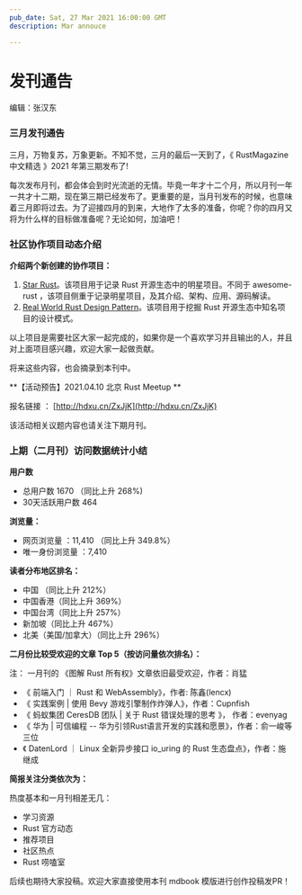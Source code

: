 ```yaml
---
pub_date: Sat, 27 Mar 2021 16:00:00 GMT
description: Mar annouce

---
```


# 发刊通告

编辑：张汉东

### 三月发刊通告

三月，万物复苏，万象更新。不知不觉，三月的最后一天到了，《 RustMagazine 中文精选 》2021 年第三期发布了!

每次发布月刊，都会体会到时光流逝的无情。毕竟一年才十二个月，所以月刊一年一共才十二期，现在第三期已经发布了。更重要的是，当月刊发布的时候，也意味着三月即将过去。为了迎接四月的到来，大地作了太多的准备，你呢？你的四月又将为什么样的目标做准备呢？无论如何，加油吧！


### 社区协作项目动态介绍

**介绍两个新创建的协作项目：**

1. [Star Rust](https://github.com/ZhangHanDong/star-rust)。该项目用于记录 Rust 开源生态中的明星项目。不同于 awesome-rust ，该项目侧重于记录明星项目，及其介绍、架构、应用、源码解读。
2. [Real World Rust Design Pattern](https://github.com/ZhangHanDong/real-world-rust-design-pattern)。该项目用于挖掘 Rust 开源生态中知名项目的设计模式。

以上项目是需要社区大家一起完成的，如果你是一个喜欢学习并且输出的人，并且对上面项目感兴趣，欢迎大家一起做贡献。

将来这些内容，也会摘录到本刊中。


**【活动预告】2021.04.10 北京 Rust Meetup **

 报名链接 ：  [http://hdxu.cn/ZxJjK](http://hdxu.cn/ZxJjK)

 该活动相关议题内容也请关注下期月刊。


### 上期（二月刊）访问数据统计小结

**用户数**

- 总用户数 1670 （同比上升 268%)
- 30天活跃用户数 464

**浏览量：**

- 网页浏览量 ：11,410 （同比上升 349.8%）
- 唯一身份浏览量 ：7,410

**读者分布地区排名：**

- 中国 （同比上升 212%）
- 中国香港（同比上升 369%）
- 中国台湾（同比上升 257%）
- 新加坡（同比上升 467%）
- 北美（美国/加拿大）（同比上升 296%）


**二月份比较受欢迎的文章 Top 5（按访问量依次排名）：**

注： 一月刊的 《图解 Rust 所有权》文章依旧最受欢迎，作者：肖猛 

- 《 前端入门 ｜ Rust 和 WebAssembly》，作者: 陈鑫(lencx)
- 《 实践案例 | 使用 Bevy 游戏引擎制作炸弹人》，作者：Cupnfish
- 《 蚂蚁集团 CeresDB 团队 | 关于 Rust 错误处理的思考 》， 作者：evenyag
- 《 华为 | 可信编程 -- 华为引领Rust语言开发的实践和愿景》，作者：俞一峻等三位
- 《 DatenLord ｜ Linux 全新异步接口 io_uring 的 Rust 生态盘点》，作者：施继成


**简报关注分类依次为：**

热度基本和一月刊相差无几：

- 学习资源
- Rust 官方动态
- 推荐项目
- 社区热点
- Rust 唠嗑室


后续也期待大家投稿。欢迎大家直接使用本刊 mdbook 模版进行创作投稿发PR！
